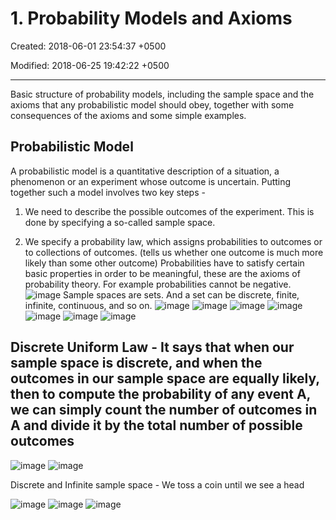 # 1. Probability Models and Axioms

Created: 2018-06-01 23:54:37 +0500

Modified: 2018-06-25 19:42:22 +0500

---

Basic structure of probability models, including the sample space and the axioms that any probabilistic model should obey, together with some consequences of the axioms and some simple examples.

## Probabilistic Model

A probabilistic model is a quantitative description of a situation, a phenomenon or an experiment whose outcome is uncertain.
Putting together such a model involves two key steps -

1. We need to describe the possible outcomes of the experiment. This is done by specifying a so-called sample space.

2. We specify a probability law, which assigns probabilities to outcomes or to collections of outcomes. (tells us whether one outcome is much more likely than some other outcome)
Probabilities have to satisfy certain basic properties in order to be meaningful, these are the axioms of probability theory. For example probabilities cannot be negative.
![image](media/Intro-Syllabus_1.-Probability-Models-and-Axioms-image1.png)
Sample spaces are sets. And a set can be discrete, finite, infinite, continuous, and so on.
![image](media/Intro-Syllabus_1.-Probability-Models-and-Axioms-image2.png)
![image](media/Intro-Syllabus_1.-Probability-Models-and-Axioms-image3.png)
![image](media/Intro-Syllabus_1.-Probability-Models-and-Axioms-image4.png)
![image](media/Intro-Syllabus_1.-Probability-Models-and-Axioms-image5.png)
![image](media/Intro-Syllabus_1.-Probability-Models-and-Axioms-image6.png)
![image](media/Intro-Syllabus_1.-Probability-Models-and-Axioms-image7.png)
![image](media/Intro-Syllabus_1.-Probability-Models-and-Axioms-image8.png)

## Discrete Uniform Law - It says that when our sample space is discrete, and when the outcomes in our sample space are equally likely, then to compute the probability of any event A, we can simply count the number of outcomes in A and divide it by the total number of possible outcomes

![image](media/Intro-Syllabus_1.-Probability-Models-and-Axioms-image9.png)
![image](media/Intro-Syllabus_1.-Probability-Models-and-Axioms-image10.png)

Discrete and Infinite sample space - We toss a coin until we see a head

![image](media/Intro-Syllabus_1.-Probability-Models-and-Axioms-image11.png)
![image](media/Intro-Syllabus_1.-Probability-Models-and-Axioms-image12.png)
![image](media/Intro-Syllabus_1.-Probability-Models-and-Axioms-image13.png)
